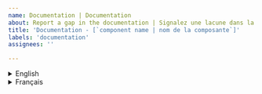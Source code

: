 ```yaml
---
name: Documentation | Documentation
about: Report a gap in the documentation | Signalez une lacune dans la documentation
title: 'Documentation - [`component name | nom de la composante`]'
labels: 'documentation'
assignees: ''

---
```


<details>
  <summary>English</summary>


</details>
<details>
  <summary>Français</summary>


</details>